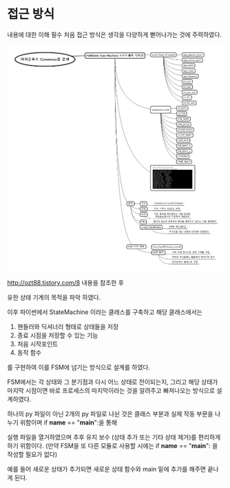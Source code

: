 
# 접근 방식

내용에 대한 이해 필수 처음 접근 방식은 생각을 다양하게 뻗어나가는 것에 주력하였다.

![plan_screenshot](./img/설계.jpg)

http://ozt88.tistory.com/8  내용을 참조한 후

유한 상태 기계의 목적을 파악 하였다.

이후 파이썬에서 StateMachine 이라는 클래스를 구축하고 해당 클래스에서는 

1. 핸들러와 딕셔너리 형태로 상태들을 저장 
2. 종료 시점을 저장할 수 있는 기능 
3. 처음 시작포인트
4. 동작 함수

를 구현하여 이를 FSM에 넘기는 방식으로 설계를 하였다.

FSM에서는 각 상태와 그 분기점과 다시 어느 상태로 전이되는지, 그리고 해당 상태가 마지막 시점이면 바로 프로세스의 마지막이라는 것을 
알려주고 빠져나오는 방식으로 설계하였다.

하나의 py 파일이 아닌 2개의 py 파일로 나뉜 것은 클래스 부분과 실제 작동 부문을 나누기 위함이며 if __name__ == "__main__":을 통해 

실행 파일을 열거하였으며 추후 유지 보수 (상태 추가 또는 기타 상태 제거)를 편리하게 하기 위함이다. (만약 FSM을 또 다른 모듈로 사용할 시에는
if __name__ == "__main__": 을 작성할 필요가 없다)

예를 들어 새로운 상태가 추가되면 새로운 상태 함수와 main 밑에 추가를 해주면 끝나게 된다.



